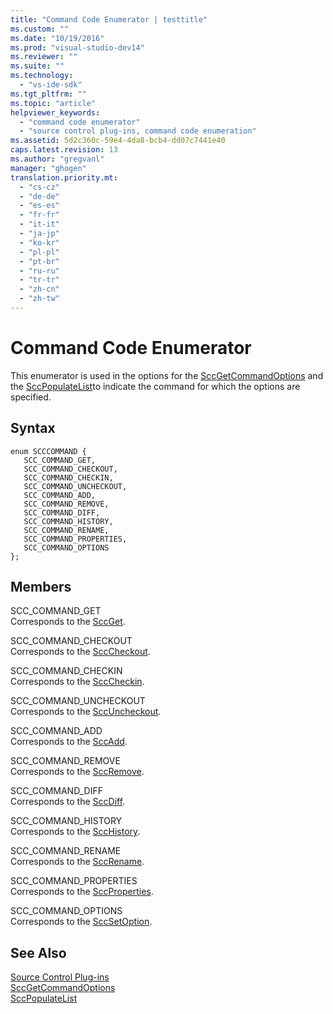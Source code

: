 ```yaml
---
title: "Command Code Enumerator | testtitle"
ms.custom: ""
ms.date: "10/19/2016"
ms.prod: "visual-studio-dev14"
ms.reviewer: ""
ms.suite: ""
ms.technology: 
  - "vs-ide-sdk"
ms.tgt_pltfrm: ""
ms.topic: "article"
helpviewer_keywords: 
  - "command code enumerator"
  - "source control plug-ins, command code enumeration"
ms.assetid: 5d2c360c-59e4-4da8-bcb4-dd07c7441e40
caps.latest.revision: 13
ms.author: "gregvanl"
manager: "ghogen"
translation.priority.mt: 
  - "cs-cz"
  - "de-de"
  - "es-es"
  - "fr-fr"
  - "it-it"
  - "ja-jp"
  - "ko-kr"
  - "pl-pl"
  - "pt-br"
  - "ru-ru"
  - "tr-tr"
  - "zh-cn"
  - "zh-tw"
---
```

# Command Code Enumerator
This enumerator is used in the options for the [SccGetCommandOptions](../extensibility/sccgetcommandoptions-function.md) and the [SccPopulateList](../extensibility/sccpopulatelist-function.md)to indicate the command for which the options are specified.  
  
## Syntax  
  
```  
enum SCCCOMMAND {  
   SCC_COMMAND_GET,  
   SCC_COMMAND_CHECKOUT,  
   SCC_COMMAND_CHECKIN,  
   SCC_COMMAND_UNCHECKOUT,  
   SCC_COMMAND_ADD,  
   SCC_COMMAND_REMOVE,  
   SCC_COMMAND_DIFF,  
   SCC_COMMAND_HISTORY,  
   SCC_COMMAND_RENAME,  
   SCC_COMMAND_PROPERTIES,  
   SCC_COMMAND_OPTIONS  
};  
```  
  
## Members  
 SCC_COMMAND_GET  
 Corresponds to the [SccGet](../extensibility/sccget-function.md).  
  
 SCC_COMMAND_CHECKOUT  
 Corresponds to the [SccCheckout](../extensibility/scccheckout-function.md).  
  
 SCC_COMMAND_CHECKIN  
 Corresponds to the [SccCheckin](../extensibility/scccheckin-function.md).  
  
 SCC_COMMAND_UNCHECKOUT  
 Corresponds to the [SccUncheckout](../extensibility/sccuncheckout-function.md).  
  
 SCC_COMMAND_ADD  
 Corresponds to the [SccAdd](../extensibility/sccadd-function.md).  
  
 SCC_COMMAND_REMOVE  
 Corresponds to the [SccRemove](../extensibility/sccremove-function.md).  
  
 SCC_COMMAND_DIFF  
 Corresponds to the [SccDiff](../extensibility/sccdiff-function.md).  
  
 SCC_COMMAND_HISTORY  
 Corresponds to the [SccHistory](../extensibility/scchistory-function.md).  
  
 SCC_COMMAND_RENAME  
 Corresponds to the [SccRename](../extensibility/sccrename-function.md).  
  
 SCC_COMMAND_PROPERTIES  
 Corresponds to the [SccProperties](../extensibility/sccproperties-function.md).  
  
 SCC_COMMAND_OPTIONS  
 Corresponds to the [SccSetOption](../extensibility/sccsetoption-function.md).  
  
## See Also  
 [Source Control Plug-ins](../extensibility/source-control-plug-ins.md)   
 [SccGetCommandOptions](../extensibility/sccgetcommandoptions-function.md)   
 [SccPopulateList](../extensibility/sccpopulatelist-function.md)